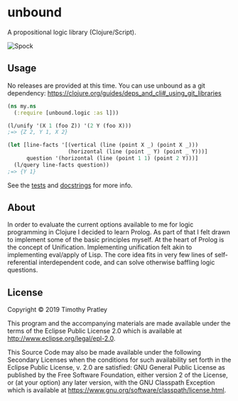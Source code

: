 # unbound

A propositional logic library (Clojure/Script).

![Spock](https://pixel.nymag.com/imgs/thecut/slideshows/2014/9/eyebrows/eyebrows-29.nocrop.w840.h1330.2x.jpg)


## Usage

No releases are provided at this time. You can use unbound as a git dependency:
https://clojure.org/guides/deps_and_cli#_using_git_libraries

```clojure
(ns my.ns
  (:require [unbound.logic :as l]))
```

```clojure
(l/unify '(X 1 (foo Z)) '(2 Y (foo X)))
;=> {Z 2, Y 1, X 2}
```

```clojure
(let [line-facts '[(vertical (line (point X _) (point X _)))
                   (horizontal (line (point _ Y) (point _ Y)))]
      question '(horizontal (line (point 1 1) (point 2 Y)))]
  (l/query line-facts question))
;=> {Y 1}
```

See the [tests](test/) and [docstrings](src/) for more info.

## About

In order to evaluate the current options available to me for logic programming in Clojure I decided to learn Prolog.
As part of that I felt drawn to implement some of the basic principles myself.
At the heart of Prolog is the concept of Unification.
Implementing unification felt akin to implementing eval/apply of Lisp.
The core idea fits in very few lines of self-referential interdependent code,
and can solve otherwise baffling logic questions.


## License

Copyright © 2019 Timothy Pratley

This program and the accompanying materials are made available under the
terms of the Eclipse Public License 2.0 which is available at
http://www.eclipse.org/legal/epl-2.0.

This Source Code may also be made available under the following Secondary
Licenses when the conditions for such availability set forth in the Eclipse
Public License, v. 2.0 are satisfied: GNU General Public License as published by
the Free Software Foundation, either version 2 of the License, or (at your
option) any later version, with the GNU Classpath Exception which is available
at https://www.gnu.org/software/classpath/license.html.
